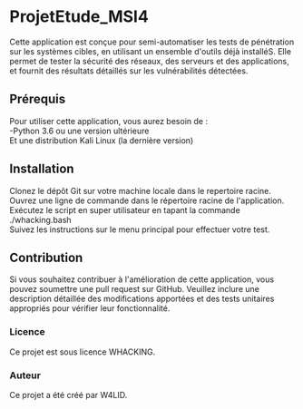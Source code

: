 # ProjetEtude_MSI4

Cette application est conçue pour semi-automatiser les tests de pénétration sur les systèmes cibles, en utilisant un ensemble d'outils déjà installéS. Elle permet de tester la sécurité des réseaux, des serveurs et des applications, et fournit des résultats détaillés sur les vulnérabilités détectées.


## Prérequis
Pour utiliser cette application, vous aurez besoin de :<br>
-Python 3.6 ou une version ultérieure <br>
Et une distribution Kali Linux (la dernière version)

## Installation
Clonez le dépôt Git sur votre machine locale dans le repertoire racine.<BR>
Ouvrez une ligne de commande dans le répertoire racine de l'application.<BR>
Exécutez le script en super utilisateur en tapant la commande ./whacking.bash<BR>
Suivez les instructions sur le menu principal pour effectuer votre test.<BR>

## Contribution
Si vous souhaitez contribuer à l'amélioration de cette application, vous pouvez soumettre une pull request sur GitHub. Veuillez inclure une description détaillée des modifications apportées et des tests unitaires appropriés pour vérifier leur fonctionnalité.

### Licence
Ce projet est sous licence WHACKING. 

### Auteur
Ce projet a été créé par W4LID.
